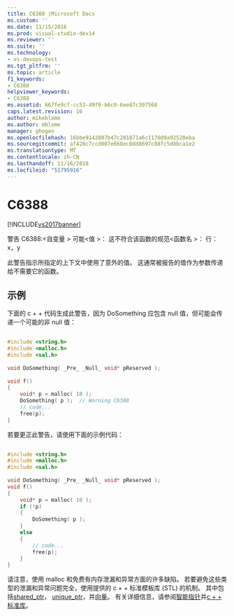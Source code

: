 ```yaml
---
title: C6388 |Microsoft Docs
ms.custom: ''
ms.date: 11/15/2016
ms.prod: visual-studio-dev14
ms.reviewer: ''
ms.suite: ''
ms.technology:
- vs-devops-test
ms.tgt_pltfrm: ''
ms.topic: article
f1_keywords:
- C6388
helpviewer_keywords:
- C6388
ms.assetid: 667fe9cf-cc53-49f9-b6c0-6ee87c397568
caps.latest.revision: 16
author: mikeblome
ms.author: mblome
manager: ghogen
ms.openlocfilehash: 16bbe9142807b47c281871a6c117609a92520eba
ms.sourcegitcommit: af428c7ccd007e668ec0dd8697c88fc5d8bca1e2
ms.translationtype: MT
ms.contentlocale: zh-CN
ms.lasthandoff: 11/16/2018
ms.locfileid: "51795916"
---
```

# <a name="c6388"></a>C6388
[!INCLUDE[vs2017banner](../includes/vs2017banner.md)]

警告 C6388:\<自变量 > 可能\<值 >： 这不符合该函数的规范\<函数名 >： 行： x，y  
  
 此警告指示所指定的上下文中使用了意外的值。 这通常被报告的值作为参数传递给不需要它的函数。  
  
## <a name="example"></a>示例  
 下面的 c + + 代码生成此警告，因为 DoSomething 应包含 null 值，但可能会传递一个可能的非 null 值：  
  
```cpp  
  
#include <string.h>  
#include <malloc.h>  
#include <sal.h>  
  
void DoSomething( _Pre_ _Null_ void* pReserved );  
  
void f()  
{  
    void* p = malloc( 10 );  
    DoSomething( p );  // Warning C6388  
    // code...  
    free(p);  
}  
```  
  
 若要更正此警告，请使用下面的示例代码：  
  
```cpp  
  
#include <string.h>  
#include <malloc.h>  
#include <sal.h>  
  
void DoSomething( _Pre_ _Null_ void* pReserved );  
void f()  
{  
    void* p = malloc( 10 );  
    if (!p)  
    {  
        DoSomething( p );    
    }  
    else  
    {  
        // code...  
        free(p);  
    }  
}  
```  
  
 请注意，使用 malloc 和免费有内存泄漏和异常方面的许多缺陷。 若要避免这些类型的泄漏和异常问题完全，使用提供的 c + + 标准模板库 (STL) 的机制。 其中包括[shared_ptr](http://msdn.microsoft.com/library/1469fc51-c658-43f1-886c-f4530dd84860)， [unique_ptr](http://msdn.microsoft.com/library/acdf046b-831e-4a4a-83aa-6d4ee467db9a)，并[向量](http://msdn.microsoft.com/library/c1431ad8-c0b6-4dbb-89c4-5f651e432d7f)。 有关详细信息，请参阅[智能指针](http://msdn.microsoft.com/library/909ef870-904c-49b6-b8cd-e9d0b7dc9435)并[c + + 标准库](http://msdn.microsoft.com/library/a37d3ba3-58af-47c7-9ee2-441ccd7b77ee)。



